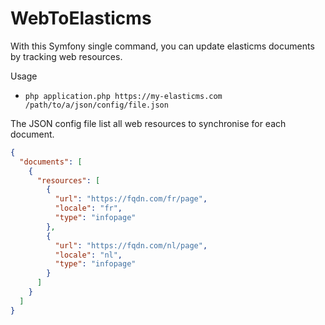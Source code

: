# WebToElasticms

With this Symfony single command, you can update elasticms documents by tracking web resources.

Usage 
 - `php application.php https://my-elasticms.com /path/to/a/json/config/file.json`

The JSON config file list all web resources to synchronise for each document.

```json
{
  "documents": [
    {
      "resources": [
        {
          "url": "https://fqdn.com/fr/page",
          "locale": "fr",
          "type": "infopage"
        },
        {
          "url": "https://fqdn.com/nl/page",
          "locale": "nl",
          "type": "infopage"
        }
      ]
    }
  ]
}
```